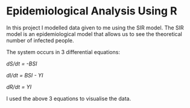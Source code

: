 # Epidemiological Analysis Using R

In this project I modelled data given to me using the SIR model. The SIR model is an epidemiological model that allows us to see the theoretical number of infected people.

The system occurs in 3 differential equations:

*dS/dt = -BSI*

*dI/dt = BSI - YI*

*dR/dt = YI*

I used the above 3 equations to visualise the data.
